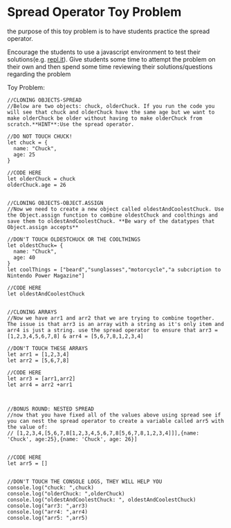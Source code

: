 # Spread Operator Toy Problem

the purpose of this toy problem is to have students practice the spread operator.

Encourage the students to use a javascript environment to test their solutions(e.g. [repl.it](https://repl.it/)). Give students some time to attempt the problem on their own and then spend some time reviewing their solutions/questions regarding the problem


Toy Problem:
```
//CLONING OBJECTS-SPREAD
//Below are two objects: chuck, olderChuck. If you run the code you will see that chuck and olderChuck have the same age but we want to make olderChuck be older without having to make olderChuck from scratch.**HINT**:Use the spread operator.

//DO NOT TOUCH CHUCK!
let chuck = {
  name: "Chuck",
  age: 25
}

//CODE HERE
let olderChuck = chuck
olderChuck.age = 26


//CLONING OBJECTS-OBJECT.ASSIGN
//Now we need to create a new object called oldestAndCoolestChuck. Use the Object.assign function to combine oldestChuck and coolthings and save them to oldestAndCoolestChuck. **Be wary of the datatypes that Object.assign accepts**

//DON'T TOUCH OLDESTCHUCK OR THE COOLTHINGS
let oldestChuck= {
  name: "Chuck",
  age: 40
}
let coolThings = ["beard","sunglasses","motorcycle","a subcription to Nintendo Power Magazine"]

//CODE HERE
let oldestAndCoolestChuck


//CLONING ARRAYS
//Now we have arr1 and arr2 that we are trying to combine together. The issue is that arr3 is an array with a string as it's only item and arr4 is just a string. use the spread operator to ensure that arr3 = [1,2,3,4,5,6,7,8] & arr4 = [5,6,7,8,1,2,3,4]

//DON'T TOUCH THESE ARRAYS
let arr1 = [1,2,3,4]
let arr2 = [5,6,7,8]

//CODE HERE
let arr3 = [arr1,arr2]
let arr4 = arr2 +arr1



//BONUS ROUND: NESTED SPREAD
//now that you have fixed all of the values above using spread see if you can nest the spread operator to create a variable called arr5 with the value of:
// [1,2,3,4,[5,6,7,8[1,2,3,4,5,6,7,8[5,6,7,8,1,2,3,4]]],{name: 'Chuck', age:25},{name: 'Chuck', age: 26}]


//CODE HERE
let arr5 = []


//DON'T TOUCH THE CONSOLE LOGS, THEY WILL HELP YOU
console.log("chuck: ",chuck)
console.log("olderChuck: ",olderChuck)
console.log("oldestAndCoolestChuck: ", oldestAndCoolestChuck)
console.log("arr3: ",arr3)
console.log("arr4: ",arr4)
console.log("arr5: ",arr5)
```
